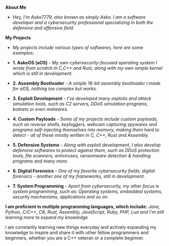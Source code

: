 **About Me**
- *Hey, I'm Asko7779, also known as simply Asko. I am a software developer and a cybersecurity professional specializing in both the defensive and offensive field.*

**My Projects**
- *My projects include various types of softwares, here are some examples:*

- **1. AskoOS (aOS)** - *My own cybersecurity-focused operating system I wrote from scratch in C,C++ and Rust, along with my own simple kernel which is still in development.*
- **2. Assembly Bootloader** - *A simple 16-bit assembly bootloader I made for aOS, nothing too complex but works.*
- **3. Exploit Development** - *I've developed many exploits and attack simulation tools, such as C2 servers, DDoS simulation programs, botnets or even malwares.*
- **4. Custom Payloads** - *Some of my projects include custom payloads, such as reverse shells, keyloggers, webcam capturing spywares and programs self-injecting themselves into memory, making them hard to detect - all of these mostly written in C, C++, Rust and Assembly.*
- **5. Defensive Systems** - *Along with exploit development, I also develop defensive softwares to protect against them, such as DDoS protection tools, file scanners, antiviruses, ransomware detection & handling programs and many more.*
- **6. Digital Forensics** - *One of my favorite cybersecurity fields, digital forensics - another one of my frameworks, still in development.*
- **7. System Programming** - *Apart from cybersecurity, my other focus is system programming, such as: Operating systems, embedded systems, security mechanisms, applications and so on.*

**I am proficient in multiple programming languages, which include:**
*Java, Python, C/C++, C#, Rust, Assembly, JavaScript, Ruby, PHP, Lua and I'm still learning more to expand my knowledge*


I am constantly learning new things everyday and actively expanding my knowledge to inspire and share it with other fellow programmers and beginners, whether you are a C++ veteran or a complete beginner.
